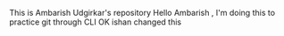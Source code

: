 
This is Ambarish Udgirkar's repository
Hello Ambarish , I'm doing this to practice git through CLI
OK ishan changed this
